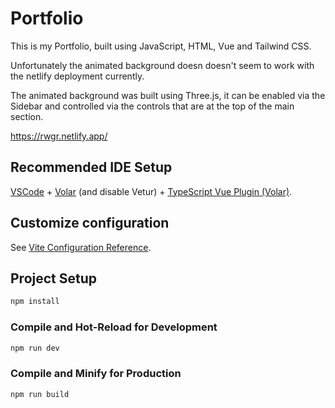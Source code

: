 # Portfolio

This is my Portfolio, built using JavaScript, HTML, Vue and Tailwind CSS.

Unfortunately the animated background doesn doesn't seem to work with the netlify deployment currently.

The animated background was built using Three.js, it can be enabled via the Sidebar and controlled via the controls that are at the top of the main section.

https://rwgr.netlify.app/

## Recommended IDE Setup

[VSCode](https://code.visualstudio.com/) + [Volar](https://marketplace.visualstudio.com/items?itemName=Vue.volar) (and disable Vetur) + [TypeScript Vue Plugin (Volar)](https://marketplace.visualstudio.com/items?itemName=Vue.vscode-typescript-vue-plugin).

## Customize configuration

See [Vite Configuration Reference](https://vitejs.dev/config/).

## Project Setup

```sh
npm install
```

### Compile and Hot-Reload for Development

```sh
npm run dev
```

### Compile and Minify for Production

```sh
npm run build
```
